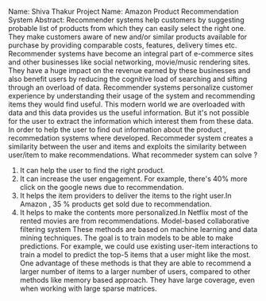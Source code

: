 Name: Shiva Thakur
Project Name: Amazon Product Recommendation System
Abstract: Recommender systems help customers by suggesting probable list of products from which they can easily select the right one. They make customers aware of new and/or similar products available for purchase by providing comparable costs, features, delivery times etc. Recommender systems have become an integral part of e-commerce sites and other businesses like social networking, movie/music rendering sites. They have a huge impact on the revenue earned by these businesses and also benefit users by reducing the cognitive load of searching and sifting through an overload of data. Recommender systems personalize customer experience by understanding their usage of the system and recommending items they would find useful.
This modern world we are overloaded with data and this data provides us the useful information. But it's not possible for the user to extract the information which interest them from these data. In order to help the user to find out information about the product , recommedation systems where developed.
Recommeder system creates a similarity between the user and items and exploits the similarity between user/item to make recommendations.
What recommeder system can solve ?
1.	It can help the user to find the right product.
2.	It can increase the user engagement. For example, there's 40% more click on the google news due to recommendation.
3.	It helps the item providers to deliver the items to the right user.In Amazon , 35 % products get sold due to recommendation.
4.	It helps to make the contents more personalized.In Netflix most of the rented movies are from recommendations.
Model-based collaborative filtering system
These methods are based on machine learning and data mining techniques. The goal is to train models to be able to make predictions. For example, we could use existing user-item interactions to train a model to predict the top-5 items that a user might like the most. One advantage of these methods is that they are able to recommend a larger number of items to a larger number of users, compared to other methods like memory based approach. They have large coverage, even when working with large sparse matrices.


